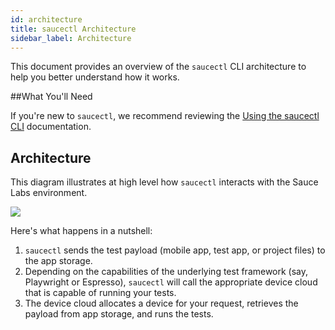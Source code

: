 ```yaml
---
id: architecture
title: saucectl Architecture
sidebar_label: Architecture
---
```


This document provides an overview of the `saucectl` CLI architecture to help you better understand how it works.

##What You'll Need

If you're new to `saucectl`, we recommend reviewing the [Using the saucectl CLI](/dev/cli/saucectl) documentation.


## Architecture

This diagram illustrates at high level how `saucectl` interacts with the Sauce Labs environment.

<img src="/img/saucectl/components.jpg" />

Here's what happens in a nutshell:

1. `saucectl` sends the test payload (mobile app, test app, or project files) to the app storage.
2. Depending on the capabilities of the underlying test framework (say, Playwright or Espresso), `saucectl` will call the appropriate device cloud that is capable of running your tests.
3. The device cloud allocates a device for your request, retrieves the payload from app storage, and runs the tests.
